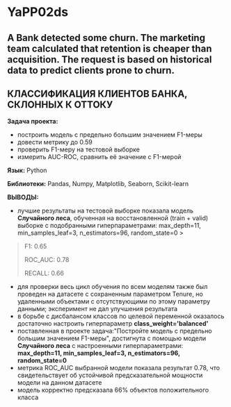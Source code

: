 # YaPP02ds
## A Bank detected some churn. The marketing team calculated that retention is cheaper than acquisition. The request is based on historical data to predict clients prone to churn.
## КЛАССИФИКАЦИЯ КЛИЕНТОВ БАНКА, СКЛОННЫХ К ОТТОКУ

**Задача проекта:**
* построить модель с предельно большим значением F1-меры
* довести метрику до 0.59
* проверить F1-меру на тестовой выборке
* измерить AUC-ROC, сравнить её значение с F1-мерой

**Язык:** Python

**Библиотеки:** Pandas, Numpy, Matplotlib, Seaborn, Scikit-learn

**ВЫВОДЫ:**

* лучшие результаты на тестовой выборке показала модель **Случайного леса**, обученная на восстановленной (train + valid) выборке с подобранными гиперпараметрами: max_depth=11, min_samples_leaf=3, n_estimators=96, random_state=0 >
>
> F1: 0.65
>
> ROC_AUC: 0.78
>
> RECALL: 0.66
>
* для проверки весь цикл обучения по всем моделям также был проведен на датасете с сохраненным параметром Tenure, но удаленными объектами с отсутствующими по этому параметру данными; эксперимент не дал улучшения результата
* в борьбе с дисбалансом классов по целевой переменной оказалось достаточно настроить гиперпараметр **class_weight='balanced'**
* поставленная в проекте задача:"Постройте модель с предельно большим значением F1-меры", достигнута с помощью модели **Случайного леса** с настроенными гиперпараметрами: **max_depth=11, min_samples_leaf=3, n_estimators=96, random_state=0**
* метрика ROC_AUC выбранной модели показала результат 0.78, что свидетельствует об устойчивой предсказательной мощности модели на данном датасете
* модель корректно предсказала 66% объектов положительного класса
